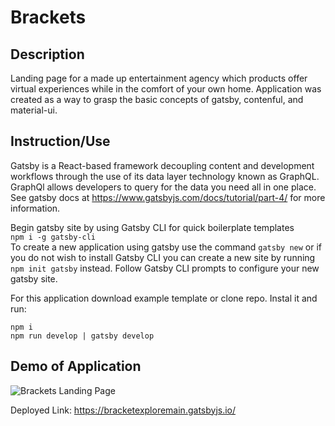# Brackets

## Description

Landing page for a made up entertainment agency which products offer virtual experiences while in the comfort of your own home. Application was created as a way to grasp the basic concepts of gatsby, contenful, and material-ui.

## Instruction/Use

Gatsby is a React-based framework decoupling content and development workflows through the use of its data layer technology known as GraphQL. GraphQl allows developers to query for the data you need all in one place. See gatsby docs at <a href="https://www.gatsbyjs.com/docs/tutorial/part-4/">https://www.gatsbyjs.com/docs/tutorial/part-4/</a> for more information.

Begin gatsby site by using Gatsby CLI for quick boilerplate templates\
`npm i -g gatsby-cli`\
To create a new application using gatsby use the command
`gatsby new` or if you do not wish to install Gatsby CLI you can create a new site by running `npm init gatsby` instead. Follow Gatsby CLI prompts to configure your new gatsby site.

For this application download example template or clone repo. Instal it and run:

```
npm i
npm run develop | gatsby develop
```

## Demo of Application

<img src="./src/images/demo.gif" alt="Brackets Landing Page">

Deployed Link: <a href="https://bracketexploremain.gatsbyjs.io/">https://bracketexploremain.gatsbyjs.io/</a>
